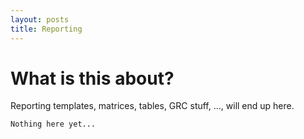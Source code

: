 ```yaml
---
layout: posts
title: Reporting
---
```


# What is this about?
Reporting templates, matrices, tables, GRC stuff, ..., will end up here.


```
Nothing here yet...
```